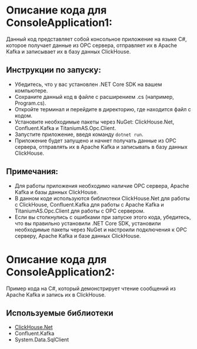 # Описание кода для ConsoleApplication1:

Данный код представляет собой консольное приложение на языке C#, которое получает данные из OPC сервера, отправляет их в Apache Kafka и записывает их в базу данных ClickHouse.

## Инструкции по запуску:

-  Убедитесь, что у вас установлен .NET Core SDK на вашем компьютере.
-  Сохраните данный код в файле с расширением .cs (например, Program.cs).
-  Откройте терминал и перейдите в директорию, где находится файл с кодом.
-  Установите необходимые пакеты через NuGet: ClickHouse.Net, Confluent.Kafka и TitaniumAS.Opc.Client.
-  Запустите приложение, введя команду `dotnet run`.
-  Приложение будет запущено и начнет получать данные из OPC сервера, отправлять их в Apache Kafka и записывать в базу данных ClickHouse.

## Примечания:

- Для работы приложения необходимо наличие OPC сервера, Apache Kafka и базы данных ClickHouse.
- В данном коде используются библиотеки ClickHouse.Net для работы с ClickHouse, Confluent.Kafka для работы с Apache Kafka и TitaniumAS.Opc.Client для работы с OPC сервером.
- Если вы столкнулись с ошибками при запуске этого кода, убедитесь, что вы правильно установили .NET Core SDK, установили необходимые пакеты через NuGet и настроили подключения к OPC серверу, Apache Kafka и базе данных ClickHouse.

# Описание кода для ConsoleApplication2:

Пример кода на C#, который демонстрирует чтение сообщений из Apache Kafka и запись их в ClickHouse.

## Используемые библиотеки

- [ClickHouse.Net](http://clickhouse.net/)
- Confluent.Kafka
- System.Data.SqlClient
